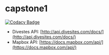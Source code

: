 # capstone1

[![Codacy Badge](https://api.codacy.com/project/badge/Grade/4b0a3366dcff40f7be1ad3bf0fe24d30)](https://app.codacy.com/gh/blakes24/dive-atlas?utm_source=github.com&utm_medium=referral&utm_content=blakes24/dive-atlas&utm_campaign=Badge_Grade_Settings)

* Divestes API: [http://api.divesites.com/docs/](http://api.divesites.com/docs/)
* Mapbox API: [https://docs.mapbox.com/api/](https://docs.mapbox.com/api/)

